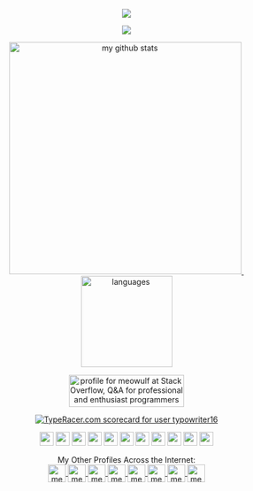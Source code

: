 <p align="center">
<img src="https://komarev.com/ghpvc/?username=zkgz&color=brightgreen"/>
</p>
<a href="#" align="center">
    <p align="center">
        <img src="https://github-profile-trophy.vercel.app/?username=zkgz&column=7&theme=onedark"/>
    </p>
</a>

<!-- My GitHub stats with buefy theme ❤️ -->
<a align="center" href="#">
    <p align="center">
    <img src="https://github-readme-stats.vercel.app/api?username=zkgz&show_icons=true&theme=tokyonight&include_all_commits=false&count_private=true" alt="my github stats" width="420"/>&nbsp;<img src="https://github-readme-stats.vercel.app/api/top-langs/?username=zkgz&layout=compact&theme=tokyonight" alt="languages" height="165">
    </p>
    
</a>
<p align="center">
    <a href="https://stackoverflow.com/users/8558198/meowulf">
        <img src="https://stackoverflow.com/users/flair/8558198.png?theme=dark" width="208" height="58" alt="profile for meowulf at Stack Overflow, Q&amp;A for professional and enthusiast programmers" title="profile for meowulf at Stack Overflow, Q&amp;A for professional and enthusiast programmers">
    </a>
</p>

<p align="center">
<a href="https://data.typeracer.com/pit/profile?user=typowriter16&ref=badge" target="_top"><img src="https://data.typeracer.com/misc/badge?user=typowriter16" border="0" alt="TypeRacer.com scorecard for user typowriter16"/></a></br>

</p>
<p align="center">
<img src="https://emojis.slackmojis.com/emojis/images/1598364417/10264/partykeanu.gif" width="25" height="25"/> 
<img src="https://emojis.slackmojis.com/emojis/images/1547582922/5197/party_blob.gif?1547582922" width="25" height="25"/> 
<img src="https://emojis.slackmojis.com/emojis/images/1500426137/2648/allo-tongue.gif?1500426137" width="25" height="25"/> 
<img src="https://emojis.slackmojis.com/emojis/images/1450458551/184/nyancat_big.gif?1450458551" width="25" height="25"/> 
<img src="https://emojis.slackmojis.com/emojis/images/1487860751/1784/sickred-mario.gif?1487860751" width="25" height="25"/> 
<img src="https://emojis.slackmojis.com/emojis/images/1487860517/1783/sickyellow-mario.gif?1487860517" width="25" height="25"/> 
<img src="https://emojis.slackmojis.com/emojis/images/1487860475/1782/sickblue-mario.gif?1487860475" width="25" height="25"/> 
<img src="https://emojis.slackmojis.com/emojis/images/1450785773/250/mega.gif?1450785773" width="25" height="25"/> 
<img src="https://emojis.slackmojis.com/emojis/images/1450319445/45/goomba.gif?1450319445" width="25" height="25"/> 
<img src="https://emojis.slackmojis.com/emojis/images/1490884029/1971/coin.gif?1490884029" width="25" height="25"/> 
<img src="https://emojis.slackmojis.com/emojis/images/1460579188/357/doom_lost_soul.gif?1460579188" width="25" height="25"/> 
</p>



<p align="center">
My Other Profiles Across the Internet:
<br/>


<a href="https://www.reddit.com/user/meowulf9" target="blank">
<img align="center" src="https://cdn.jsdelivr.net/npm/simple-icons@3.0.1/icons/reddit.svg" alt="me" height="32" width="32" />
</a>
<a href="https://github.com/zkgz" target="blank">
<img align="center" src="https://cdn.jsdelivr.net/npm/simple-icons@3.0.1/icons/github.svg" alt="me" height="32" width="32" />
</a>
<a href="https://steamcommunity.com/id/shadowcaster16" target="blank">
<img align="center" src="https://cdn.jsdelivr.net/npm/simple-icons@3.0.1/icons/steam.svg" alt="me" height="32" width="32" />
</a>
<a href="https://stackoverflow.com/users/8558198/meowulf" target="blank">
<img align="center" src="https://cdn.jsdelivr.net/npm/simple-icons@3.0.1/icons/stackoverflow.svg" alt="me" height="32" width="32" />
</a>
<a href="https://www.kaggle.com/shadowcaster" target="blank">
<img align="center" src="https://cdn.jsdelivr.net/npm/simple-icons@3.0.1/icons/kaggle.svg" alt="me" height="32" width="32" />
</a>
<a href="https://www.linkedin.com/in/gibran-zidane-329124131/" target="blank">
<img align="center" src="https://cdn.jsdelivr.net/npm/simple-icons@3.0.1/icons/linkedin.svg" alt="me" height="32" width="32" />
</a>
<a href="https://osu.ppy.sh/users/4206408" target="blank">
<img align="center" src="https://www.vhv.rs/dpng/f/151-1513560_pokemon-symbol-png.png" alt="me" height="32" width="32" />
</a>
<a href="https://data.typeracer.com/pit/profile?user=typowriter16" target="blank">
<img align="center" src="https://i.imgur.com/D0xW6SE.png" alt="me" height="32" width="32" />
</a>
</p>
